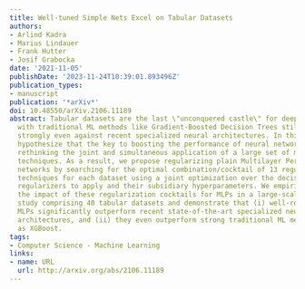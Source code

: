 ```yaml
---
title: Well-tuned Simple Nets Excel on Tabular Datasets
authors:
- Arlind Kadra
- Marius Lindauer
- Frank Hutter
- Josif Grabocka
date: '2021-11-05'
publishDate: '2023-11-24T10:39:01.893496Z'
publication_types:
- manuscript
publication: '*arXiv*'
doi: 10.48550/arXiv.2106.11189
abstract: Tabular datasets are the last \"unconquered castle\" for deep learning,
  with traditional ML methods like Gradient-Boosted Decision Trees still performing
  strongly even against recent specialized neural architectures. In this paper, we
  hypothesize that the key to boosting the performance of neural networks lies in
  rethinking the joint and simultaneous application of a large set of modern regularization
  techniques. As a result, we propose regularizing plain Multilayer Perceptron (MLP)
  networks by searching for the optimal combination/cocktail of 13 regularization
  techniques for each dataset using a joint optimization over the decision on which
  regularizers to apply and their subsidiary hyperparameters. We empirically assess
  the impact of these regularization cocktails for MLPs in a large-scale empirical
  study comprising 40 tabular datasets and demonstrate that (i) well-regularized plain
  MLPs significantly outperform recent state-of-the-art specialized neural network
  architectures, and (ii) they even outperform strong traditional ML methods, such
  as XGBoost.
tags:
- Computer Science - Machine Learning
links:
- name: URL
  url: http://arxiv.org/abs/2106.11189
---
```

